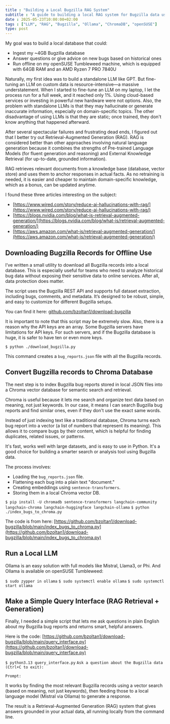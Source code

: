 ```yaml
---
title : "Building a Local Bugzilla RAG System"
subtitle : "A guide to building a local RAG system for Bugzilla data using Ollama and ChromaDB."
date : 2025-05-23T10:00:00+02:00
tags : ["LLM", "RAG", "Bugzilla", "Ollama", "ChromaDB", "openSUSE"]
type: post
---
```


My goal was to build a local database that could:

* Ingest my ~4GB Bugzilla database
* Answer questions or give advice on new bugs based on historical ones
* Run offline on my openSUSE Tumbleweed machine, which is equipped with 64GB RAM and an AMD Ryzen 7 PRO 7840U

Naturally, my first idea was to build a standalone LLM like GPT. But fine-tuning an LLM on custom data is resource-intensive—a massive understatement. When I started to fine-tune an LLM on my laptop, I let the process run for a full week, and it reached only 1%. Using cloud-based services or investing in powerful new hardware were not options. Also, the problem with standalone LLMs is that they may hallucinate or generate inaccurate information, especially on domain-specific topics. The other disadvantage of using LLMs is that they are static; once trained, they don't know anything that happened afterward.

After several spectacular failures and frustrating dead ends, I figured out that I better try out Retrieval-Augmented Generation (RAG). RAG is considered better than other approaches involving natural language generation because it combines the strengths of Pre-trained Language Models (for fluent generation and reasoning) and External Knowledge Retrieval (for up-to-date, grounded information).

RAG retrieves relevant documents from a knowledge base (database, vector store) and uses them to anchor responses in actual facts. As no retraining is needed, it is easier and cheaper to maintain domain-specific knowledge, which as a bonus, can be updated anytime.

I found these three articles interesting on the subject:

* [https://www.wired.com/story/reduce-ai-hallucinations-with-rag/](https://www.wired.com/story/reduce-ai-hallucinations-with-rag/)
* [https://blogs.nvidia.com/blog/what-is-retrieval-augmented-generation/](https://blogs.nvidia.com/blog/what-is/retrieval-augmented-generation/)
* [https://aws.amazon.com/what-is/retrieval-augmented-generation/](https://aws.amazon.com/what-is/retrieval-augmented-generation/)

## Downloading Bugzilla Records for Offline Use

I’ve written a small utility to download all Bugzilla records into a local database. This is especially useful for teams who need to analyze historical bug data without exposing their sensitive data to online services. After all, data protection does matter.

The script uses the Bugzilla REST API and supports full dataset extraction, including bugs, comments, and metadata. It’s designed to be robust, simple, and easy to customize for different Bugzilla setups.

You can find it here: [github.com/bzoltan1/download-bugzilla](https://github.com/bzoltan1/download-bugzilla)

It is important to note that this script may be extremely slow. Also, there is a reason why the API keys are an array. Some Bugzilla servers have limitations for API keys. For such servers, and if the Bugzilla database is huge, it is safer to have ten or even more keys.

`$ python ./download_bugzilla.py`

This command creates a `bug_reports.json` file with all the Bugzilla records.

## Convert Bugzilla records to Chroma Database

The next step is to index Bugzilla bug reports stored in local JSON files into a Chroma vector database for semantic search and retrieval.

Chroma is useful because it lets me search and organize text data based on meaning, not just keywords. In our case, it means I can search Bugzilla bug reports and find similar ones, even if they don't use the exact same words.

Instead of just indexing text like a traditional database, Chroma turns each bug report into a vector (a list of numbers that represent its meaning). This allows it to compare bugs by their content, which is helpful for finding duplicates, related issues, or patterns.

It's fast, works well with large datasets, and is easy to use in Python. It's a good choice for building a smarter search or analysis tool using Bugzilla data.

The process involves:

* Loading the `bug_reports.json` file.
* Flattening each bug into a plain text "document."
* Creating embeddings using `sentence-transformers`.
* Storing them in a local Chroma vector DB.

`$ pip install -U chromadb sentence-transformers langchain-community langchain-chroma langchain-huggingface langchain-ollama`
`$ python ./index_bugs_to_chroma.py`

The code is from here: [https://github.com/bzoltan1/download-bugzilla/blob/main/index_bugs_to_chroma.py](https://github.com/bzoltan1/download-bugzilla/blob/main/index_bugs_to_chroma.py)

## Run a Local LLM

Ollama is an easy solution with full models like Mistral, Llama3, or Phi. And Ollama is available on openSUSE Tumbleweed:

`$ sudo zypper in ollama`
`$ sudo systemctl enable ollama`
`$ sudo systemctl start ollama`

## Make a Simple Query Interface (RAG Retrieval + Generation)

Finally, I needed a simple script that lets me ask questions in plain English about my Bugzilla bug reports and returns smart, helpful answers.

Here is the code: [https://github.com/bzoltan1/download-bugzilla/blob/main/query_interface.py](https://github.com/bzoltan1/download-bugzilla/blob/main/query_interface.py)

`$ python3.13 query_interface.py`
`Ask a question about the Bugzilla data (Ctrl+C to exit):`

`Prompt:`

It works by finding the most relevant Bugzilla records using a vector search (based on meaning, not just keywords), then feeding those to a local language model (Mistral via Ollama) to generate a response.

The result is a Retrieval-Augmented Generation (RAG) system that gives answers grounded in your actual data, all running locally from the command line.
